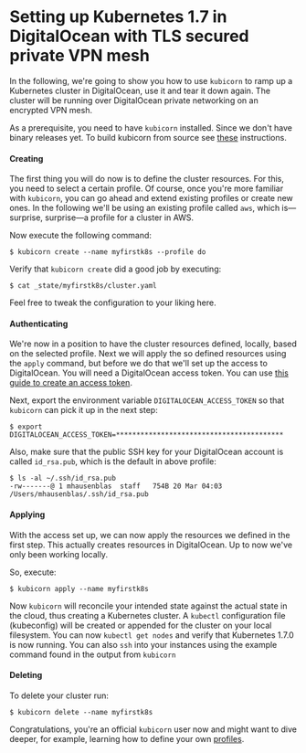 # Setting up Kubernetes 1.7 in DigitalOcean with TLS secured private VPN mesh

In the following, we're going to show you how to use `kubicorn` to ramp up a Kubernetes cluster in DigitalOcean, use it and tear it down again.
The cluster will be running over DigitalOcean private networking on an encrypted VPN mesh.

As a prerequisite, you need to have `kubicorn` installed. Since we don't have binary releases yet.
To build kubicorn from source see [these](https://github.com/kris-nova/kubicorn/blob/master/docs/BUILD.md) instructions.

#### Creating

The first thing you will do now is to define the cluster resources.
For this, you need to select a certain profile.
Of course, once you're more familiar with `kubicorn`, you can go ahead and extend existing profiles or create new ones.
In the following we'll be using an existing profile called `aws`, which is—surprise, surprise—a profile for a cluster in AWS.

Now execute the following command:

```
$ kubicorn create --name myfirstk8s --profile do
```

Verify that `kubicorn create` did a good job by executing:

```
$ cat _state/myfirstk8s/cluster.yaml
```

Feel free to tweak the configuration to your liking here.

#### Authenticating

We're now in a position to have the cluster resources defined, locally, based on the selected profile.
Next we will apply the so defined resources using the `apply` command, but before we do that we'll set up the access to DigitalOcean.
You will need a DigitalOcean access token. 
You can use [this guide to create an access token](https://www.digitalocean.com/community/tutorials/how-to-use-the-digitalocean-api-v2#how-to-generate-a-personal-access-token).

Next, export the environment variable `DIGITALOCEAN_ACCESS_TOKEN` so that `kubicorn` can pick it up in the next step:

```
$ export DIGITALOCEAN_ACCESS_TOKEN=*****************************************
```

Also, make sure that the public SSH key for your DigitalOcean account is called `id_rsa.pub`, which is the default in above profile:

```
$ ls -al ~/.ssh/id_rsa.pub
-rw-------@ 1 mhausenblas  staff   754B 20 Mar 04:03 /Users/mhausenblas/.ssh/id_rsa.pub
```

#### Applying

With the access set up, we can now apply the resources we defined in the first step. 
This actually creates resources in DigitalOcean. Up to now we've only been working locally.

So, execute:

```
$ kubicorn apply --name myfirstk8s
```

Now `kubicorn` will reconcile your intended state against the actual state in the cloud, thus creating a Kubernetes cluster.
A `kubectl` configuration file (kubeconfig) will be created or appended for the cluster on your local filesystem.
You can now `kubectl get nodes` and verify that Kubernetes 1.7.0 is now running.
You can also `ssh` into your instances using the example command found in the output from `kubicorn`

#### Deleting

To delete your cluster run:

```
$ kubicorn delete --name myfirstk8s
```

Congratulations, you're an official `kubicorn` user now and might want to dive deeper,
for example, learning how to define your own [profiles](https://github.com/kris-nova/kubicorn/tree/master/profiles).
